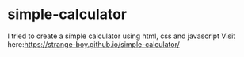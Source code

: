 # simple-calculator
I tried to create a simple calculator using html, css and javascript
Visit here:https://strange-boy.github.io/simple-calculator/
